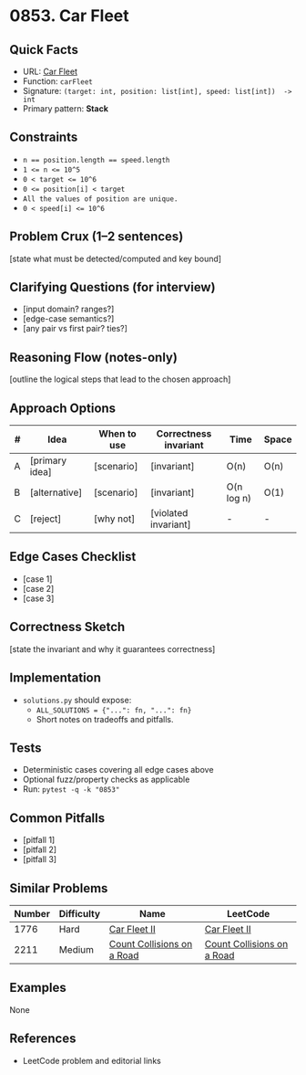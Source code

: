 # 0853. Car Fleet

## Quick Facts

- URL: [Car Fleet](https://leetcode.com/problems/car-fleet/)
- Function: `carFleet`
- Signature: `(target: int, position: list[int], speed: list[int])  -> int`
- Primary pattern: **Stack**

## Constraints

- `n == position.length == speed.length`
- `1 <= n <= 10^5`
- `0 < target <= 10^6`
- `0 <= position[i] < target`
- `All the values of position are unique.`
- `0 < speed[i] <= 10^6`

## Problem Crux (1–2 sentences)

[state what must be detected/computed and key bound]

## Clarifying Questions (for interview)

- [input domain? ranges?]
- [edge-case semantics?]
- [any pair vs first pair? ties?]

## Reasoning Flow (notes-only)

[outline the logical steps that lead to the chosen approach]

## Approach Options

| # | Idea | When to use | Correctness invariant | Time | Space |
|---|------|-------------|-----------------------|------|-------|
| A | [primary idea] | [scenario] | [invariant] | O(n) | O(n) |
| B | [alternative] | [scenario] | [invariant] | O(n log n) | O(1) |
| C | [reject] | [why not] | [violated invariant] | - | - |

## Edge Cases Checklist

- [case 1]
- [case 2]
- [case 3]

## Correctness Sketch

[state the invariant and why it guarantees correctness]

## Implementation

- `solutions.py` should expose:
  - `ALL_SOLUTIONS = {"...": fn, "...": fn}`
  - Short notes on tradeoffs and pitfalls.

## Tests

- Deterministic cases covering all edge cases above
- Optional fuzz/property checks as applicable
- Run: `pytest -q -k "0853"`

## Common Pitfalls

- [pitfall 1]
- [pitfall 2]
- [pitfall 3]

## Similar Problems

| Number | Difficulty | Name | LeetCode |
|---|---|---|---|
| 1776 | Hard | [Car Fleet II](../1776-car-fleet-ii/readme.md) | [Car Fleet II](https://leetcode.com/problems/car-fleet-ii/) |
| 2211 | Medium | [Count Collisions on a Road](../2211-count-collisions-on-a-road/readme.md) | [Count Collisions on a Road](https://leetcode.com/problems/count-collisions-on-a-road/) |

## Examples

None

## References

- LeetCode problem and editorial links
